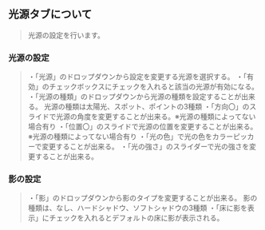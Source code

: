## 光源タブについて

>光源の設定を行います。


### 光源の設定
>・「光源」のドロップダウンから設定を変更する光源を選択する。
>・「有効」のチェックボックスにチェックを入れると該当の光源が有効になる。
>・「光源の種類」のドロップダウンから光源の種類を設定することが出来る。
>光源の種類は太陽光、スポット、ポイントの3種類
>・「方向〇」のスライドで光源の角度を変更することが出来る。※光源の種類によってない場合有り
>・「位置〇」のスライドで光源の位置を変更することが出来る。※光源の種類によってない場合有り
>・「光の色」で光の色をカラーピッカーで変更することが出来る。
>・「光の強さ」のスライダーで光の強さを変更することが出来る。


### 影の設定
>・「影」のドロップダウンから影のタイプを変更することが出来る。
>影の種類は、なし、ハードシャドウ、ソフトシャドウの3種類
>・「床に影を表示」にチェックを入れるとデフォルトの床に影が表示される。

